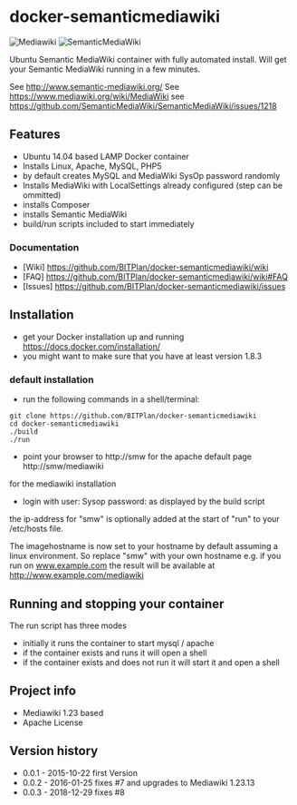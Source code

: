 # docker-semanticmediawiki
![Mediawiki](https://upload.wikimedia.org/wikipedia/commons/thumb/a/a3/MediaWiki_logo_1.png/128px-MediaWiki_logo_1.png)
![SemanticMediaWiki](http://semantic-mediawiki.org/w/images/7/7c/SMW_logo_142px.png)

Ubuntu Semantic MediaWiki container with fully automated install. 
Will get your Semantic MediaWiki running in a few minutes.

See http://www.semantic-mediawiki.org/
See  https://www.mediawiki.org/wiki/MediaWiki
see https://github.com/SemanticMediaWiki/SemanticMediaWiki/issues/1218

## Features
* Ubuntu 14.04 based LAMP Docker container
* Installs Linux, Apache, MySQL, PHP5 
* by default creates MySQL and MediaWiki SysOp password randomly
* Installs MediaWiki with LocalSettings already configured (step can be ommitted)
* installs Composer
* installs Semantic MediaWiki
* build/run scripts included to start immediately

### Documentation
* [Wiki]   https://github.com/BITPlan/docker-semanticmediawiki/wiki
* [FAQ]    https://github.com/BITPlan/docker-semanticmediawiki/wiki#FAQ
* [Issues] https://github.com/BITPlan/docker-semanticmediawiki/issues

## Installation
* get your Docker installation up and running https://docs.docker.com/installation/
* you might want to make sure that you have at least version 1.8.3

### default installation
* run the following commands in a shell/terminal:
```
git clone https://github.com/BITPlan/docker-semanticmediawiki
cd docker-semanticmediawiki
./build
./run
```

* point your browser to 
  http://smw
for the apache default page
  http://smw/mediawiki

for the mediawiki installation
* login with
user: Sysop
password: as displayed by the build script

the ip-address for "smw" is optionally added at the start of "run" to your /etc/hosts file.

The imagehostname is now set to your hostname by default assuming a linux environment.
So replace "smw" with your own hostname e.g. if you run on www.example.com the result will be available
at http://www.example.com/mediawiki


## Running and stopping your container
The run script has three modes
* initially it runs the container to start mysql / apache
* if the container exists and runs it will open a shell
* if the container exists and does not run it will start it and open a shell

## Project info
* Mediawiki 1.23 based
* Apache License

## Version history
* 0.0.1 - 2015-10-22 first Version
* 0.0.2 - 2016-01-25 fixes #7 and upgrades to Mediawiki 1.23.13
* 0.0.3 - 2018-12-29 fixes #8 

